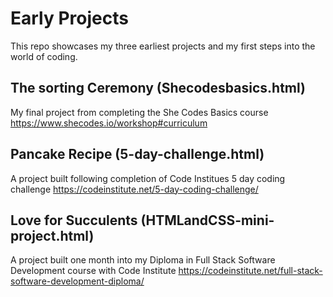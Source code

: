 # Early Projects
This repo showcases my three earliest projects and my first steps into the world of coding.
## The sorting Ceremony (Shecodesbasics.html)
My final project from completing the She Codes Basics course 
https://www.shecodes.io/workshop#curriculum
## Pancake Recipe (5-day-challenge.html)
A project built following completion of Code Institues 5 day coding challenge
https://codeinstitute.net/5-day-coding-challenge/
## Love for Succulents (HTMLandCSS-mini-project.html)
A project built one month into my Diploma in Full Stack Software Development course with Code Institute
https://codeinstitute.net/full-stack-software-development-diploma/
